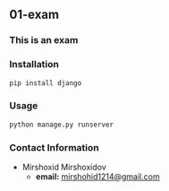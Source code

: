 ## 01-exam

### This is an exam

### Installation

```bash
pip install django
```

### Usage

```bash
python manage.py runserver
```

### Contact Information

- Mirshoxid Mirshoxidov
  - **email:** mirshohid1214@gmail.com